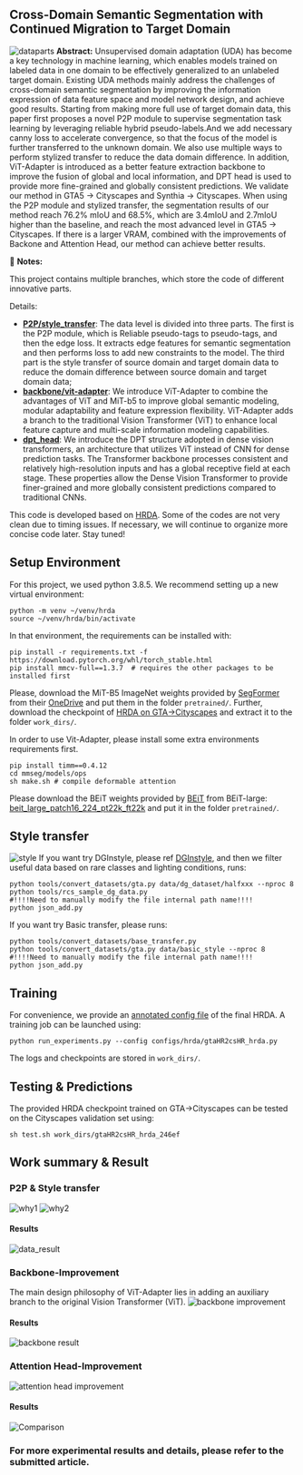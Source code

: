 ## Cross-Domain Semantic Segmentation with Continued Migration to Target Domain
![dataparts](resources/all_parts.png)
**Abstract:** Unsupervised domain adaptation (UDA) has become a key technology in machine learning, which enables models trained on labeled data in one domain to be effectively generalized to an unlabeled target domain. Existing UDA methods mainly address the challenges of cross-domain semantic segmentation by improving the information expression of data feature space and model network design, and achieve good results. Starting from making more full use of target domain data, this paper first proposes a novel P2P module to supervise segmentation task learning by leveraging reliable hybrid pseudo-labels.And we add necessary canny loss to accelerate convergence, so that the focus of the model is further transferred to the unknown domain. We also use multiple ways to perform stylized transfer to reduce the data domain difference. In addition, ViT-Adapter is introduced as a better feature extraction backbone to improve the fusion of global and local information, and DPT head is used to provide more fine-grained and globally consistent predictions. We validate our method in GTA5 → Cityscapes and Synthia → Cityscapes. When using the P2P module and stylized transfer, the segmentation results of our method reach 76.2% mIoU and 68.5%, which are 3.4mIoU and 2.7mIoU higher than the baseline, and reach the most advanced level in GTA5 → Cityscapes. If there is a larger VRAM, combined with the improvements of Backone and Attention Head, our method can achieve better results.

:bell: **Notes:**

This project contains multiple branches, which store the code of different innovative parts.

Details: 

- **[P2P/style_transfer](https://github.com/zhanglk9/UDA-plus/tree/P2P/style_transfer)**: The data level is divided into three parts. The first is the P2P module, which is Reliable pseudo-tags to pseudo-tags, and then the edge loss. It extracts edge features for semantic segmentation and then performs loss to add new constraints to the model. The third part is the style transfer of source domain and target domain data to reduce the domain difference between source domain and target domain data;
- **[backbone/vit-adapter](https://github.com/zhanglk9/UDA-plus/tree/backbone/vit-adapter)**: We introduce ViT-Adapter to combine the advantages of ViT and MiT-b5 to improve global semantic modeling, modular adaptability and feature expression flexibility. ViT-Adapter adds a branch to the traditional Vision Transformer (ViT) to enhance local feature capture and multi-scale information modeling capabilities.
- **[dpt_head](https://github.com/zhanglk9/UDA-plus/tree/dpt_head)**: We introduce the DPT structure adopted in dense vision transformers, an architecture that utilizes ViT instead of CNN for dense prediction tasks. The Transformer backbone processes consistent and relatively high-resolution inputs and has a global receptive field at each stage. These properties allow the Dense Vision Transformer to provide finer-grained and more globally consistent predictions compared to traditional CNNs.

This code is developed based on [HRDA](https://github.com/lhoyer/HRDA). Some of the codes are not very clean due to timing issues. If necessary, we will continue to organize more concise code later. Stay tuned!
## Setup Environment

For this project, we used python 3.8.5. We recommend setting up a new virtual
environment:

```shell
python -m venv ~/venv/hrda
source ~/venv/hrda/bin/activate
```

In that environment, the requirements can be installed with:

```shell
pip install -r requirements.txt -f https://download.pytorch.org/whl/torch_stable.html
pip install mmcv-full==1.3.7  # requires the other packages to be installed first
```

Please, download the MiT-B5 ImageNet weights provided by [SegFormer](https://github.com/NVlabs/SegFormer?tab=readme-ov-file#training)
from their [OneDrive](https://connecthkuhk-my.sharepoint.com/:f:/g/personal/xieenze_connect_hku_hk/EvOn3l1WyM5JpnMQFSEO5b8B7vrHw9kDaJGII-3N9KNhrg?e=cpydzZ) and put them in the folder `pretrained/`.
Further, download the checkpoint of [HRDA on GTA→Cityscapes](https://drive.google.com/file/d/1O6n1HearrXHZTHxNRWp8HCMyqbulKcSW/view?usp=sharing) and extract it to the folder `work_dirs/`.

In order to use Vit-Adapter, please install some extra environments requirements first.

```shell
pip install timm==0.4.12
cd mmseg/models/ops
sh make.sh # compile deformable attention
```
Please download the BEiT weights provided by [BEiT](https://github.com/microsoft/unilm/tree/master/beit) from BEiT-large: [beit_large_patch16_224_pt22k_ft22k](https://github.com/addf400/files/releases/download/v1.0/beit_large_patch16_224_pt22k_ft22k.pth) and put it in the folder `pretrained/`.


## Style transfer
![style](resources/style.png)
If you want try DGInstyle, please ref [DGInstyle](https://github.com/prs-eth/DGInStyle), and then we filter useful data based on rare classes and lighting conditions, runs:
```shell
python tools/convert_datasets/gta.py data/dg_dataset/halfxxx --nproc 8
python tools/rcs_sample_dg_data.py
#!!!!Need to manually modify the file internal path name!!!!
python json_add.py
```
If you want try Basic transfer, please runs:
```shell
python tools/convert_datasets/base_transfer.py
python tools/convert_datasets/gta.py data/basic_style --nproc 8
#!!!!Need to manually modify the file internal path name!!!!
python json_add.py
```


## Training

For convenience, we provide an [annotated config file](configs/hrda/gtaHR2csHR_hrda.py)
of the final HRDA. A training job can be launched using:

```shell
python run_experiments.py --config configs/hrda/gtaHR2csHR_hrda.py
```

The logs and checkpoints are stored in `work_dirs/`.

## Testing & Predictions

The provided HRDA checkpoint trained on GTA→Cityscapes can be tested on the
Cityscapes validation set using:

```shell
sh test.sh work_dirs/gtaHR2csHR_hrda_246ef
```
## Work summary & Result
### P2P & Style transfer
![why1](resources/why1.png)
![why2](resources/why2.png)
#### Results
![data_result](resources/data_resulut.png)
### Backbone-Improvement

The main design philosophy of ViT-Adapter lies in adding an auxiliary branch to the original Vision Transformer (ViT).
![backbone improvement](resources/vit-adapter.png)
#### Results
![backbone result](resources/result_backbone.png)
### Attention Head-Improvement
![attention head improvement](resources/cyg1.png)
#### Results
![Comparison](resources/cyg2.png)

### For more experimental results and details, please refer to the submitted article.

